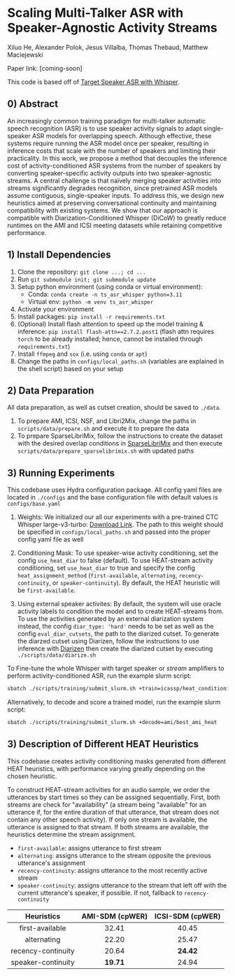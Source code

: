 # Scaling Multi-Talker ASR with Speaker-Agnostic Activity Streams

Xiluo He, Alexander Polok, Jesus Villalba, Thomas Thebaud, Matthew Maciejewski

Paper link: \[coming-soon\]

This code is based off of [Target Speaker ASR with Whisper](https://github.com/BUTSpeechFIT/TS-ASR-Whisper).

## 0) Abstract

An increasingly common training paradigm for multi-talker automatic speech recognition (ASR) is to use speaker activity signals to adapt single-speaker ASR models for overlapping speech. Although effective, these systems require running the ASR model once per speaker, resulting in inference costs that scale with the number of speakers and limiting their practicality. In this work, we propose a method that decouples the inference cost of activity-conditioned ASR systems from the number of speakers by converting speaker-specific activity outputs into two speaker-agnostic streams. A central challenge is that naïvely merging speaker activities into streams significantly degrades recognition, since pretrained ASR models assume contiguous, single-speaker inputs. To address this, we design new heuristics aimed at preserving conversational continuity and maintaining compatibility with existing systems. We show that our approach is compatible with Diarization-Conditioned Whisper (DiCoW) to greatly reduce runtimes on the AMI and ICSI meeting datasets while retaining competitive performance.

## 1) Install Dependencies
1. Clone the repository: `git clone ...; cd ...`
2. Run `git submodule init; git submodule update`
3. Setup python environment (using conda or virtual environment):
    - Conda: `conda create -n ts_asr_whisper python=3.11`
    - Virtual env: `python -m venv ts_asr_whisper`
4. Activate your environment
5. Install packages: `pip install -r requirements.txt`
6. (Optional) Install flash attention to speed up the model training & inference: `pip install flash-attn==2.7.2.post1` (flash attn requires `torch` to be already installed; hence, cannot be installed through `requirements.txt`)
7. Install `ffmpeg` and `sox` (i.e. using `conda` or `apt`)
8. Change the paths in `configs/local_paths.sh` (variables are explained in the shell script) based on your setup

## 2) Data Preparation
All data preparation, as well as cutset creation, should be saved to `./data`. 

1. To prepare AMI, ICSI, NSF, and Libri2Mix, change the paths in `scripts/data/prepare.sh` and execute it to prepare the data
2. To prepare SparseLibriMix, follow the instructions to create the dataset with the desired overlap conditions in [SparseLibriMix](https://github.com/popcornell/SparseLibriMix/blob/master/create_sparse.sh) and then execute `scripts/data/prepare_sparselibrimix.sh` with updated paths

## 3) Running Experiments
This codebase uses Hydra configuration package. All config yaml files are located in `./configs` and the base configuration file with default values is `configs/base.yaml`

1. Weights: We initialized our all our experiments with a pre-trained CTC Whisper large-v3-turbo: [Download Link](https://nextcloud.fit.vutbr.cz/s/2AHfK2Gj2Jfa6EP). The path to this weight should be specified in `configs/local_paths.sh` and passed into the proper config yaml file as well

2. Conditioning Mask: To use speaker-wise activity conditioning, set the config `use_heat_diar` to false (default). To use HEAT-stream activity conditioning, set `use_heat_diar` to true and specify the config `heat_assignment_method` (`first-available`, `alternating`, `recency-continuity`, or `speaker-continuity`). By default, the HEAT heuristic will be `first-available`.

3. Using external speaker activites: By default, the system will use oracle activity labels to condition the model and to create HEAT-streams from. To use the activities generated by an external diarization system instead, the config `diar_type: 'hard'` needs to be set as well as the config `eval_diar_cutsets`, the path to the diarized cutset. To generate the diarzed cutset using Diarizen, follow the instructions to use inference with [Diarizen](https://huggingface.co/BUT-FIT/diarizen-wavlm-large-s80-md) then create the diarized cutset by executing `./scripts/data/diarize.sh`

To Fine-tune the whole Whisper with target speaker or *stream* amplifiers to perform activity-conditioned ASR, run the example slurm script:
```bash
sbatch ./scripts/training/submit_slurm.sh +train=icassp/heat_conditioning/ami_heat-speaker-continuity
```

Alternatively, to decode and score a trained model, run the example slurm script:
```bash
sbatch ./scripts/training/submit_slurm.sh +decode=ami/best_ami_heat
```

## 3) Description of Different HEAT Heuristics

This codebase creates activity conditioning masks generated from different HEAT heuristics, with performance varying greatly depending on the chosen heuristic. 

To construct HEAT-stream activities for an audio sample, we order the utterances by start times so they can be assigned sequentially. First, both streams are check for "availability" (a stream being "available" for an utterance if, for the entire duration of that utterance, that stream does not contain any other speech activity). If only one stream is available, the utterance is assigned to that stream. If both streams are available, the heuristics determine the stream assignment. 
- `first-available`: assigns utterance to first stream
- `alternating`: assigns utterance to the stream opposite the previous utterance's assignment
- `recency-continuity`: assigns utterance to the most recently active stream
- `speaker-continuity`: assigns utterance to the stream that left off with the current utterance's speaker, if possible. If not, fallback to `recency-continuity` 

| Heuristics | AMI-SDM (cpWER) | ICSI-SDM (cpWER) |
|:-----------:|:-----------:|:-----------:|
| first-available | 32.41 | 40.45 |
| alternating | 22.20 | 25.47 |
| recency-continuity | 20.64 | **24.42** |
| speaker-continuity | **19.71** | 24.94 |
